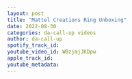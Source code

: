 ```yaml
---
layout: post
title: "Mattel Creations Ring Unboxing"
date: 2022-08-30
categories: da-call-up videos
author: da-call-up
spotify_track_id: 
youtube_video_id: WBzjmjJKDpw
apple_track_id: 
youtube_metadata: 
---
```

